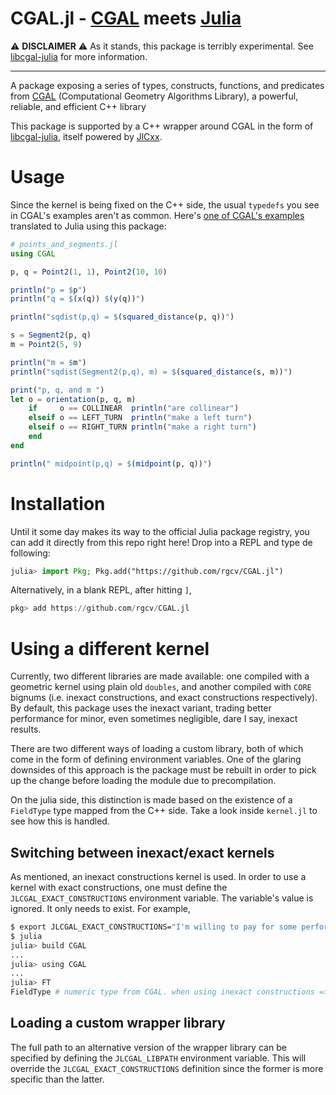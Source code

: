 # CGAL.jl - [CGAL][1] meets [Julia](https://julialang.org)

:warning: **DISCLAIMER** :warning: As it stands, this package is terribly
experimental. See [libcgal-julia][2] for more information.

---

A package exposing a series of types, constructs, functions, and predicates from
[CGAL][1] (Computational Geometry Algorithms Library), a powerful, reliable, and
efficient C++ library

This package is supported by a C++ wrapper around CGAL in the form of
[libcgal-julia][2], itself powered by
[JlCxx](https://github.com/JuliaInterop/libcxxwrap-julia).

# Usage

Since the kernel is being fixed on the C++ side, the usual `typedefs` you see in
CGAL's examples aren't as common. Here's [one of CGAL's
examples](https://doc.cgal.org/latest/Kernel_23/Kernel_23_2points_and_segment_8cpp-example.html)
translated to Julia using this package:

```julia
# points_and_segments.jl
using CGAL

p, q = Point2(1, 1), Point2(10, 10)

println("p = $p")
println("q = $(x(q)) $(y(q))")

println("sqdist(p,q) = $(squared_distance(p, q))")

s = Segment2(p, q)
m = Point2(5, 9)

println("m = $m")
println("sqdist(Segment2(p,q), m) = $(squared_distance(s, m))")

print("p, q, and m ")
let o = orientation(p, q, m)
    if     o == COLLINEAR  println("are collinear")
    elseif o == LEFT_TURN  println("make a left turn")
    elseif o == RIGHT_TURN println("make a right turn")
    end
end

println(" midpoint(p,q) = $(midpoint(p, q))")
```

# Installation

Until it some day makes its way to the official Julia package registry, you can
add it directly from this repo right here! Drop into a REPL and type de
following:

```julia
julia> import Pkg; Pkg.add("https://github.com/rgcv/CGAL.jl")
```

Alternatively, in a blank REPL, after hitting `]`,

```julia
pkg> add https://github.com/rgcv/CGAL.jl
```

# Using a different kernel

Currently, two different libraries are made available: one compiled with
a geometric kernel using plain old `doubles`, and another compiled with `CORE`
bignums (i.e. inexact constructions, and exact constructions respectively). By
default, this package uses the inexact variant, trading better performance for
minor, even sometimes negligible, dare I say, inexact results.

There are two different ways of loading a custom library, both of which come in
the form of defining environment variables. One of the glaring downsides of this
approach is the package must be rebuilt in order to pick up the change before
loading the module due to precompilation.

On the julia side, this distinction is made based on the existence of
a `FieldType` type mapped from the C++ side. Take a look inside `kernel.jl` to
see how this is handled.

## Switching between inexact/exact kernels

As mentioned, an inexact constructions kernel is used. In order to use a kernel
with exact constructions, one must define the `JLCGAL_EXACT_CONSTRUCTIONS`
environment variable. The variable's value is ignored. It only needs to exist.
For example,

```sh
$ export JLCGAL_EXACT_CONSTRUCTIONS="I'm willing to pay for some performance penalties"
$ julia
julia> build CGAL
...
julia> using CGAL
...
julia> FT
FieldType # numeric type from CGAL. when using inexact constructions => Float64
```

## Loading a custom wrapper library

The full path to an alternative version of the wrapper library can be specified
by defining the `JLCGAL_LIBPATH` environment variable. This will override the
`JLCGAL_EXACT_CONSTRUCTIONS` definition since the former is more specific than
the latter.

[1]: https://www.cgal.org
[2]: https://github.com/rgcv/libcgal-julia
